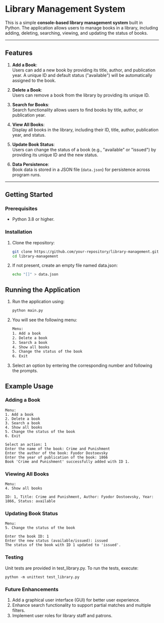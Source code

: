 # Library Management System

This is a simple **console-based library management system** built in Python. The application allows users to manage books in a library, including adding, deleting, searching, viewing, and updating the status of books.

---

## Features

1. **Add a Book**:  
   Users can add a new book by providing its title, author, and publication year. A unique ID and default status ("available") will be automatically assigned to the book.

2. **Delete a Book**:  
   Users can remove a book from the library by providing its unique ID.

3. **Search for Books**:  
   Search functionality allows users to find books by title, author, or publication year.

4. **View All Books**:  
   Display all books in the library, including their ID, title, author, publication year, and status.

5. **Update Book Status**:  
   Users can change the status of a book (e.g., "available" or "issued") by providing its unique ID and the new status.

6. **Data Persistence**:  
   Book data is stored in a JSON file (`data.json`) for persistence across program runs.

---

## Getting Started

### Prerequisites
- Python 3.8 or higher.

### Installation
1. Clone the repository:
   ```bash
   git clone https://github.com/your-repository/library-management.git
   cd library-management
2. If not present, create an empty file named data.json:
   ```bash
   echo "[]" > data.json

## Running the Application
1. Run the application using:

    ```bash
    python main.py

2. You will see the following menu:
    ```bash
    Menu:
   1. Add a book
   2. Delete a book
   3. Search a book
   4. Show all books
   5. Change the status of the book
   6. Exit

3. Select an option by entering the corresponding number and following the prompts.

## Example Usage
### Adding a Book
    Menu:
    1. Add a book
    2. Delete a book
    3. Search a book
    4. Show all books
    5. Change the status of the book
    6. Exit

    Select an action: 1
    Enter the name of the book: Crime and Punishment
    Enter the author of the book: Fyodor Dostoevsky
    Enter the year of publication of the book: 1866
    Book 'Crime and Punishment' successfully added with ID 1.

### Viewing All Books
    Menu:
    4. Show all books

    ID: 1, Title: Crime and Punishment, Author: Fyodor Dostoevsky, Year: 1866, Status: available

### Updating Book Status
    Menu:
    5. Change the status of the book

    Enter the book ID: 1
    Enter the new status (available/issued): issued
    The status of the book with ID 1 updated to 'issued'.

### Testing
Unit tests are provided in test_library.py. To run the tests, execute:

    python -m unittest test_library.py

### Future Enhancements
1. Add a graphical user interface (GUI) for better user experience.
2. Enhance search functionality to support partial matches and multiple filters.
3. Implement user roles for library staff and patrons.




